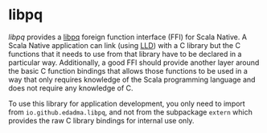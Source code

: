 libpq
=====

*libpq* provides a [libpq](https://www.postgresql.org/docs/current/libpq.html) foreign function interface (FFI) for Scala Native. A Scala Native application can link (using [LLD](https://lld.llvm.org/)) with a C library but the C functions that it needs to use from that library have to be declared in a particular way. Additionally, a good FFI should provide another layer around the basic C function bindings that allows those functions to be used in a way that only requires knowledge of the Scala programming language and does not require any knowledge of C.

To use this library for application development, you only need to import from `io.github.edadma.libpq`, and not from the subpackage `extern` which provides the raw C library bindings for internal use only.
